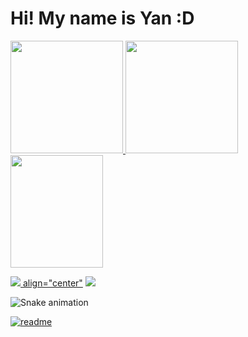 <h1> Hi! My name is Yan :D </h1>

<div>
  <a href="https://github.com/TheYanVictor">
  <img height="180em"   align="top-left" src="https://github-readme-stats.vercel.app/api?username=TheYanVictor&show_icons=true&theme=react&include_all_commits=true&count_private=true"/>
  <img height="180em"  align="top-right" src="https://github-readme-stats.vercel.app/api/top-langs/?username=TheYanVictor&layout=compact&langs_count=7&theme=react" />

  <img align="center" width="148" height="180" src="https://media1.tenor.com/images/68e8337fb4eb7e40645d832c64762a8b/tenor.gif?itemid=19443613">
</div>

  <a href="https://www.instagram.com/yanvrm/" target="_blank"><img src="https://img.shields.io/badge/-Instagram-%23E4405F?style=for-the-badge&logo=instagram&logoColor=white" target="_blank">  align="center"</a>
  <a href="https://www.linkedin.com/in/the-yan-victor/" target="_blank"><img src="https://img.shields.io/badge/-LinkedIn-%230077B5?style=for-the-badge&logo=linkedin&logoColor=white" target="_blank"></a> 
 
  ![Snake animation](https://github.com/TheYanVictor/TheYanVictor/blob/output/github-contribution-grid-snake.svg)
 
</div>
 
[![readme](https://github-readme-stats.vercel.app/api/pin/?username=TheYanVictor&repo=TheYanVictor&theme=react)](https://github.com/TheYanVictor/TheYanVictor)
